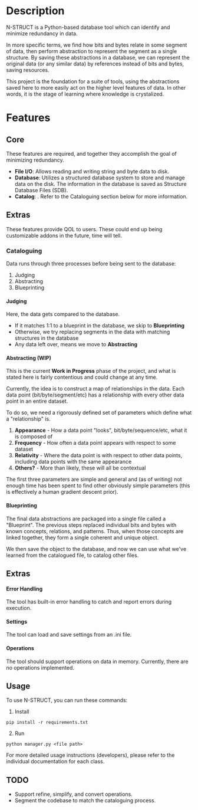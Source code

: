 # Description
N-STRUCT is a Python-based database tool which can identify and minimize redundancy in data.

In more specific terms, we find how bits and bytes relate in some segment of data, then perform abstraction to represent the segment as a single structure. By saving these abstractions in a database, we can represent the original data (or any similar data) by references instead of bits and bytes, saving resources.

This project is the foundation for a suite of tools, using the abstractions saved here to more easily act on the higher level features of data. In other words, it is the stage of learning where knowledge is crystalized.

# Features

## Core
These features are required, and together they accomplish the goal of minimizing redundancy.

- **File I/O**: Allows reading and writing string and byte data to disk.
- **Database**: Utilizes a structured database system to store and manage data on the disk. The information in the database is saved as Structure Database Files (SDB).
- **Catalog**: . Refer to the Cataloguing section below for more information.

## Extras
These features provide QOL to users. These could end up being customizable addons in the future, time will tell.

### Cataloguing
Data runs through three processes before being sent to the database:
1. Judging
2. Abstracting
3. Blueprinting

#### **Judging**
Here, the data gets compared to the database.
- If it matches 1:1 to a blueprint in the database, we skip to **Blueprinting**
- Otherwise, we try replacing segments in the data with matching structures in the database
- Any data left over, means we move to **Abstracting**

#### **Abstracting** (WIP)
This is the current **Work in Progress** phase of the project, and what is stated here is fairly contentious and could change at any time.

Currently, the idea is to construct a map of relationships in the data. Each data point (bit/byte/segment/etc) has a relationship with every other data point in an entire dataset.

To do so, we need a rigorously defined set of parameters which define what a "relationship" is.
1. **Appearance** - How a data point "looks", bit/byte/sequence/etc, what it is composed of
2. **Frequency** - How often a data point appears with respect to some dataset
3. **Relativity** - Where the data point is with respect to other data points, including data points with the same appearance
4. **Others?** - More than likely, these will all be contextual

The first three parameters are simple and general and (as of writing) not enough time has been spent to find other obviously simple parameters (this is effectively a human gradient descent prior).


#### **Blueprinting**
The final data abstractions are packaged into a single file called a "Blueprint". The previous steps replaced individual bits and bytes with known concepts, relations, and patterns. Thus, when those concepts are linked together, they form a single coherent and unique object.

We then save the object to the database, and now we can use what we've learned from the catalogued file, to catalog other files.

## Extras
#### **Error Handling**
The tool has built-in error handling to catch and report errors during execution.
#### **Settings**
The tool can load and save settings from an .ini file.
#### **Operations**
The tool should support operations on data in memory. Currently, there are no operations implemented.

## Usage
To use N-STRUCT, you can run these commands:
1. Install
```
pip install -r requirements.txt
```
2. Run
```
python manager.py <file path>
```

For more detailed usage instructions (developers), please refer to the individual documentation for each class.

## TODO
- Support refine, simplify, and convert operations.
- Segment the codebase to match the cataloguing process.